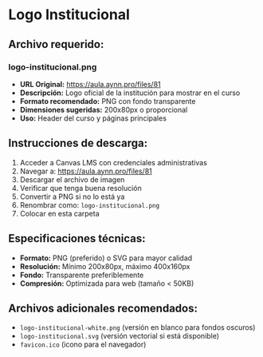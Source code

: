 # Logo Institucional

## Archivo requerido:

### logo-institucional.png
- **URL Original:** https://aula.aynn.pro/files/81
- **Descripción:** Logo oficial de la institución para mostrar en el curso
- **Formato recomendado:** PNG con fondo transparente
- **Dimensiones sugeridas:** 200x80px o proporcional
- **Uso:** Header del curso y páginas principales

## Instrucciones de descarga:
1. Acceder a Canvas LMS con credenciales administrativas
2. Navegar a: https://aula.aynn.pro/files/81
3. Descargar el archivo de imagen
4. Verificar que tenga buena resolución
5. Convertir a PNG si no lo está ya
6. Renombrar como: `logo-institucional.png`
7. Colocar en esta carpeta

## Especificaciones técnicas:
- **Formato:** PNG (preferido) o SVG para mayor calidad
- **Resolución:** Mínimo 200x80px, máximo 400x160px
- **Fondo:** Transparente preferiblemente
- **Compresión:** Optimizada para web (tamaño < 50KB)

## Archivos adicionales recomendados:
- `logo-institucional-white.png` (versión en blanco para fondos oscuros)
- `logo-institucional.svg` (versión vectorial si está disponible)
- `favicon.ico` (icono para el navegador)
